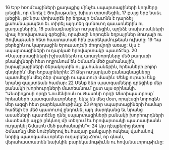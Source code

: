 16 Երբ հռոմէացիների քաղաքից մինչեւ սպարտացիների կողմերը լսեցին, որ մեռել է Յովնաթանը, խիստ տրտմեցին, 17 բայց երբ նաեւ լսեցին, թէ նրա փոխարէն իր եղբայր Շմաւոնն է դարձել քահանայապետ եւ տիրել այդտեղ գտնուող գաւառներին ու քաղաքներին, 18 բանագնացներ ուղարկեցին, պղնձէ տախտակների վրայ հրովարտակ գրեցին, որպէսզի նորոգեն եղբայրներ Յուդայի ու Յովնաթանի հետ հաստատած հին բարեկամութեան ուխտը: 19 Դա բերեցին ու կարդացին Երուսաղէմի ժողովրդի առաջ: Այս է սպարտացիների ուղարկած հրովարտակի պատճէնը.
20 «Սպարտացիների իշխաններն ու առաջնորդները մեծ քաղաքի բնակիչների հետ ողջունում են Շմաւոն մեծ քահանային, իսրայէլացիների ծերակոյտին ու քահանաներին, հրեաների բոլոր գնդերին՝ մեր եղբայրներին: 21 Ձեր ուղարկած բանագնացները պատմեցին մեզ ձեր փառքի ու պատուի մասին: Մենք ուրախ ենք նրանց գալստեան համար: 22 Մենք ձեր պատգամները գրեցինք մեր բանակի խորհուրդների մատեանում՝ ըստ այս օրինակի. “Անտիոքոսի որդի Նումենիոսն ու Յասոնի որդի Անտիպատրոսը՝ հրեաների պատգամաւորները, եկել են մեզ մօտ, որպէսզի նորոգեն մեր ազգի հետ բարեկամութիւնը: 23 Բոլոր սպարտացիների համար հաճելի էր մեծ պատուով ընդունել այդ մարդկանց եւ նրանց ասածների պատճէնը դնել սպարտացիների բանակի խորհուրդների մատեանի աչքի ընկնող մի տեղում եւ հրովարտակի պատասխանն ուղարկել Շմաւոն մեծ քահանային”»:
24 Այս դէպքերից յետոյ Շմաւոնը մեծ նուէրներով եւ հազար քանքարի ոսկեայ վահանով նորից պատգամաւորներ ուղարկեց Հռոմ, որ գնան, վերահաստատեն նախկին բարեկամութիւնն ու հովանաւորութիւնը:

